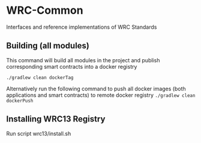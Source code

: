# WRC-Common

Interfaces and reference implementations of WRC Standards


## Building (all modules)
This command will build all modules in the project and publish corresponding
smart contracts into a docker registry

`./gradlew clean dockerTag`

Alternatively run the following command to push all docker images (both applications and smart contracts) to remote docker registry
`./gradlew clean dockerPush`

## Installing WRC13 Registry

Run script wrc13/install.sh
